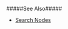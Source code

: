 <!--fullDescription-->
#####See Also#####
- [Search Nodes](/Documentation/Guide/Widgets/TreeView/Search_Nodes/)
<!--/fullDescription-->